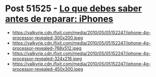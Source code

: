 # Post 51525 - [Lo que debes saber antes de reparar: iPhones](https://www.ifixit.com/News/51525/lo-que-debes-saber-antes-de-reparar-iphones)

- https://valkyrie.cdn.ifixit.com/media/2010/05/05152247/iphone-4g-processor-revealed-300x200.jpeg
- https://valkyrie.cdn.ifixit.com/media/2010/05/05152247/iphone-4g-processor-revealed-768x512.jpeg
- https://valkyrie.cdn.ifixit.com/media/2010/05/05152247/iphone-4g-processor-revealed-324x216.jpeg
- https://valkyrie.cdn.ifixit.com/media/2010/05/05152247/iphone-4g-processor-revealed-450x300.jpeg
